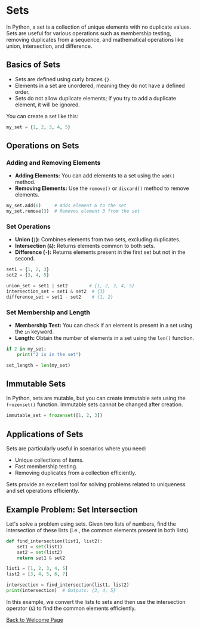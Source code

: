 # Sets

In Python, a set is a collection of unique elements with no duplicate values. Sets are useful for various operations such as membership testing, removing duplicates from a sequence, and mathematical operations like union, intersection, and difference.

## Basics of Sets

- Sets are defined using curly braces `{}`.
- Elements in a set are unordered, meaning they do not have a defined order.
- Sets do not allow duplicate elements; if you try to add a duplicate element, it will be ignored.

You can create a set like this:

```python
my_set = {1, 2, 3, 4, 5}
```

## Operations on Sets

### Adding and Removing Elements

- **Adding Elements:** You can add elements to a set using the `add()` method.
- **Removing Elements:** Use the `remove()` or `discard()` method to remove elements.

```python
my_set.add(6)     # Adds element 6 to the set
my_set.remove(3)  # Removes element 3 from the set
```

### Set Operations

- **Union (`|`):** Combines elements from two sets, excluding duplicates.
- **Intersection (`&`):** Returns elements common to both sets.
- **Difference (`-`):** Returns elements present in the first set but not in the second.

```python
set1 = {1, 2, 3}
set2 = {3, 4, 5}

union_set = set1 | set2        # {1, 2, 3, 4, 5}
intersection_set = set1 & set2  # {3}
difference_set = set1 - set2    # {1, 2}
```

### Set Membership and Length

- **Membership Test:** You can check if an element is present in a set using the `in` keyword.
- **Length:** Obtain the number of elements in a set using the `len()` function.

```python
if 2 in my_set:
    print("2 is in the set")

set_length = len(my_set)
```

## Immutable Sets

In Python, sets are mutable, but you can create immutable sets using the `frozenset()` function. Immutable sets cannot be changed after creation.

```python
immutable_set = frozenset([1, 2, 3])
```

## Applications of Sets

Sets are particularly useful in scenarios where you need:

- Unique collections of items.
- Fast membership testing.
- Removing duplicates from a collection efficiently.

Sets provide an excellent tool for solving problems related to uniqueness and set operations efficiently.

## Example Problem: Set Intersection

Let's solve a problem using sets. Given two lists of numbers, find the intersection of these lists (i.e., the common elements present in both lists).

```python
def find_intersection(list1, list2):
    set1 = set(list1)
    set2 = set(list2)
    return set1 & set2

list1 = [1, 2, 3, 4, 5]
list2 = [3, 4, 5, 6, 7]

intersection = find_intersection(list1, list2)
print(intersection)  # Outputs: {3, 4, 5}
```

In this example, we convert the lists to sets and then use the intersection operator (`&`) to find the common elements efficiently.

[Back to Welcome Page](0-welcome.md)

